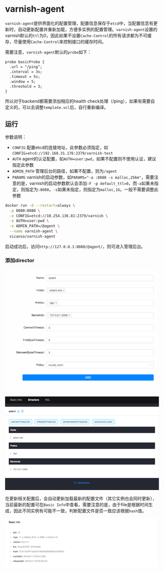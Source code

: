 # varnish-agent

`varnish-agent`提供界面化的配置管理，配置信息保存于`etcd`中，当配置信息有更新时，自动更新配置并重新加载，方便多实例的配置管理。`varnish-agent`设置的varnish默认的`ttl`为0，因此如果不设置`Cache-Control`的所有请求都为不可缓存，尽量使用`Cache-Control`来控制接口的缓存时间。

需要注意，`varnish-agent`默认的`probe`如下：

```
probe basicProbe {
  .url = "/ping";
  .interval = 3s;
  .timeout = 5s;
  .window = 5;
  .threshold = 3;
}
```

所以对于backend都需要添加相应的health check处理（/ping），如果有需要自定义的，可以去调整`template.vcl`后，自行重新编译。

## 运行

参数说明：

- `CONFIG` 配置etcd的连接地址，此参数必须指定，如`CONFIG=etcd://192.168.31.176:2379/varnish-test`
- `AUTH` agent的认证配置，如`AUTH=user:pwd`，如果不配置则不使用认证，建议指定此参数
- `ADMIN_PATH` 管理后台的路径，如果不配置，则为`/agent`
- `PARAMS` varnish的启动参数，如`PARAMS="-a :8080 -s malloc,256m"`，需要注意的是，varnish的启动参数默认会添加`-F -p default_ttl=0`，而`-a`如果未指定，则指定为`:8080`，`-s`如果未指定，则指定为`malloc,1G`，一般不需要调整此参数


```bash
docker run -d --restart=always \
  -p 8080:8080 \
  -e CONFIG=etcd://10.254.136.81:2379/varnish \
  -e AUTH=user:pwd \
  -e ADMIN_PATH=/@agent \
  --name varnish-agent \
  vicanso/varnish-agent
```

启动成功后，访问`http://127.0.0.1:8080/@agent/`，则可进入管理后台。


### 添加director

![](./images/add-director.png)

![](./images/directors.png)

在更新相关配置后，会自动更新加载最新的配置文件（其它实例也会同时更新），当前最新的配置可在`Basic Info`中查看，需要注意的是，由于file是根据时间生成，因此不同实例有可能不一致，判断配置文件是否一致应该根据`hash`值。

![](./images/basic-info.png)
